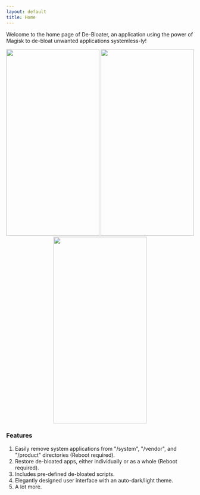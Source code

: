 ```yaml
---
layout: default
title: Home
---
```


Welcome to the home page of De-Bloater, an application using the power of Magisk to de-bloat unwanted applications systemless-ly!

<p style="text-align: center"><img src="https://raw.githubusercontent.com/sunilpaulmathew/De-Bloater/master/fastlane/metadata/android/en-US/images/phoneScreenshots/1.png" alt="" width="250" height="500" /> <img src="https://raw.githubusercontent.com/sunilpaulmathew/De-Bloater/master/fastlane/metadata/android/en-US/images/phoneScreenshots/2.png" alt="" width="250" height="500" /> <img src="https://raw.githubusercontent.com/sunilpaulmathew/De-Bloater/master/fastlane/metadata/android/en-US/images/phoneScreenshots/3.png" alt="" width="250" height="500" /></p>

### Features
1.  Easily remove system applications from "/system", "/vendor", and "/product" directories (Reboot required).
2.  Restore de-bloated apps, either individually or as a whole (Reboot required).
3.  Includes pre-defined de-bloated scripts.
4.  Elegantly designed user interface with an auto-dark/light theme.
5.  A lot more.
